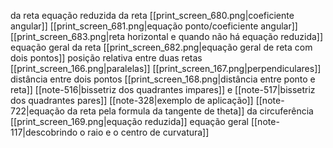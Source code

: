 
da reta
	equação reduzida da reta
		[[print_screen_680.png|coeficiente angular]]
		[[print_screen_681.png|equação ponto/coeficiente angular]]
		[[print_screen_683.png|reta horizontal e quando não há equação reduzida]]
	equação geral da reta
		[[print_screen_682.png|equação geral de reta com dois pontos]]
	posição relativa entre duas retas
		[[print_screen_166.png|paralelas]]
		[[print_screen_167.png|perpendiculares]]
	distância entre dois pontos
	[[print_screen_168.png|distância entre ponto e reta]]
	[[note-516|bissetriz dos quadrantes impares]] e [[note-517|bissetriz dos quadrantes pares]]
		[[note-328|exemplo de aplicação]]
	[[note-722|equação da reta pela formula da tangente de theta]] 
da circuferência
	[[print_screen_169.png|equação reduzida]]
	equação geral
	[[note-117|descobrindo o raio e o centro de curvatura]]